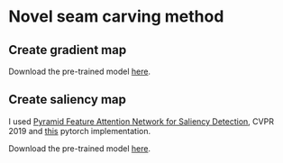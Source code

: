 # Novel seam carving method

## Create gradient map
Download the pre-trained model [here](https://drive.google.com/file/d/1CmDMypSlLM6EAvOt5yjwUQ7O5w-xCm1n/view?usp=sharing).


## Create saliency map
I used [Pyramid Feature Attention Network for Saliency Detection](http://openaccess.thecvf.com/content_CVPR_2019/html/Zhao_Pyramid_Feature_Attention_Network_for_Saliency_Detection_CVPR_2019_paper.html),  CVPR 2019 and [this](https://github.com/sairajk/PyTorch-Pyramid-Feature-Attention-Network-for-Saliency-Detection) pytorch implementation.

Download the pre-trained model [here](https://drive.google.com/file/d/1Sc7dgXCZjF4wVwBihmIry-Xk7wTqrJdr/view?usp=sharing).
